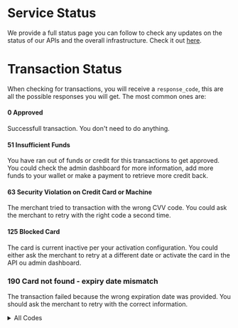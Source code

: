 # Service Status

We provide a full status page you can follow to check any updates on the status of our APIs and the overall infrastructure. Check it out [here](https://status.bank3.com.br).

# Transaction Status

When checking for transactions, you will receive a `response_code`, this are all the possible responses you will get. The most common ones are:

#### 0 Approved

Successfull transaction. You don't need to do anything.

#### 51 Insufficient Funds

You have ran out of funds or credit for this transactions to get approved. You could check the admin dashboard for more information, add more funds to your wallet or make a payment to retrieve more credit back.

#### 63 Security Violation on Credit Card or Machine

The merchant tried to transaction with the wrong CVV code. You could ask the merchant to retry with the right code a second time.

#### 125 Blocked Card

The card is current inactive per your activation configuration. You could either ask the merchant to retry at a different date or activate the card in the API ou admin dashboard.

### 190 Card not found - expiry date mismatch

The transaction failed because the wrong expiration date was provided. You should ask the merchant to retry with the correct information.

<details>
  <summary>All Codes</summary>

  <table>
    <thead>
      <td> Code </td><td> Status Description </td>
    </thead>
    <tr><td> 0 </td><td> Approved </td></tr>
    <tr><td> 1 </td><td> Refer to Issuer </td></tr>
    <tr><td> 2 </td><td> Refer to Issuer (Special Condition) </td></tr>
    <tr><td> 3 </td><td> Invalid Merchant </td></tr>
    <tr><td> 4 </td><td> Pickup Card </td></tr>
    <tr><td> 5 </td><td> Declined </td></tr>
    <tr><td> 6 </td><td> Error </td></tr>
    <tr><td> 7 </td><td> Pickup Card Special Condition </td></tr>
    <tr><td> 8 </td><td> Approved Honour with ID </td></tr>
    <tr><td> 9 </td><td> Request in Progress </td></tr>
    <tr><td> 10 </td><td> Partially approved </td></tr>
    <tr><td> 11 </td><td> Approved VIP Approval </td></tr>
    <tr><td> 12 </td><td> Invalid transaction </td></tr>
    <tr><td> 13 </td><td> Invalid Amount </td></tr>
    <tr><td> 14 </td><td> Invalid account number </td></tr>
    <tr><td> 15 </td><td> Unknown issuer </td></tr>
    <tr><td> 16 </td><td> Approved Update Track 3 </td></tr>
    <tr><td> 17 </td><td> Customer Cancellation </td></tr>
    <tr><td> 18 </td><td> Customer Dispute </td></tr>
    <tr><td> 19 </td><td> Re-enter Transaction </td></tr>
    <tr><td> 20 </td><td> Invalid Response </td></tr>
    <tr><td> 21 </td><td> No Action Taken </td></tr>
    <tr><td> 22 </td><td> Suspected Malfunction </td></tr>
    <tr><td> 23 </td><td> Unacceptable Transaction Fee </td></tr>
    <tr><td> 24 </td><td> File Update Unsupported </td></tr>
    <tr><td> 25 </td><td> Account Number Missing </td></tr>
    <tr><td> 26 </td><td> Duplicate File Update Replaced </td></tr>
    <tr><td> 27 </td><td> File Update Edit Error </td></tr>
    <tr><td> 28 </td><td> File Temporarily Unavailable </td></tr>
    <tr><td> 29 </td><td> File Update Failed </td></tr>
    <tr><td> 30 </td><td> Format error </td></tr>
    <tr><td> 31 </td><td> Bank Unsupported </td></tr>
    <tr><td> 32 </td><td> Completed Partially </td></tr>
    <tr><td> 33 </td><td> Expired Card Pickup </td></tr>
    <tr><td> 34 </td><td> Suspected Fraud Pickup </td></tr>
    <tr><td> 35 </td><td> Contact Acquirer Pickup </td></tr>
    <tr><td> 36 </td><td> Restricted Card Pickup </td></tr>
    <tr><td> 37 </td><td> Call Acquirer Security Pickup </td></tr>
    <tr><td> 38 </td><td> PIN Retries Exceeded Capture </td></tr>
    <tr><td> 39 </td><td> No Credit Account </td></tr>
    <tr><td> 40 </td><td> Function Unsupported </td></tr>
    <tr><td> 41 </td><td> Lost card </td></tr>
    <tr><td> 42 </td><td> No Unsupported Account </td></tr>
    <tr><td> 43 </td><td> Stolen card </td></tr>
    <tr><td> 44 </td><td> No Investment Account </td></tr>
    <tr><td> 51 </td><td> Insufficient funds </td></tr>
    <tr><td> 52 </td><td> No account of type requested </td></tr>
    <tr><td> 53 </td><td> No Savings Account </td></tr>
    <tr><td> 54 </td><td> Expired card </td></tr>
    <tr><td> 55 </td><td> Incorrect PIN </td></tr>
    <tr><td> 56 </td><td> Card Record Not Found </td></tr>
    <tr><td> 57 </td><td> Transaction not permitted to cardholder </td></tr>
    <tr><td> 58 </td><td> Transaction not permitted at terminal </td></tr>
    <tr><td> 59 </td><td> Suspected Fraud </td></tr>
    <tr><td> 60 </td><td> Contact Acquirer </td></tr>
    <tr><td> 61 </td><td> Limit Exceeded </td></tr>
    <tr><td> 62 </td><td> Restricted card </td></tr>
    <tr><td> 63 </td><td> Security Violation </td></tr>
    <tr><td> 64 </td><td> Original Amount Incorrect </td></tr>
    <tr><td> 65 </td><td> Frequency Exceeded </td></tr>
    <tr><td> 66 </td><td> Call Acquirer </td></tr>
    <tr><td> 67 </td><td> ATM Card Capture </td></tr>
    <tr><td> 68 </td><td> Response Too Late </td></tr>
    <tr><td> 70 </td><td> Contact Card Issuer </td></tr>
    <tr><td> 75 </td><td> PIN tries exceeded </td></tr>
    <tr><td> 76 </td><td> Unable to locate previous message </td></tr>
    <tr><td> 77 </td><td> Previous message inconsistent </td></tr>
    <tr><td> 78 </td><td> Card not unblocked </td></tr>
    <tr><td> 79 </td><td> Key ex. validation failed </td></tr>
    <tr><td> 80 </td><td> Credit Issuer Unavailable </td></tr>
    <tr><td> 81 </td><td> PIN Crypto Error </td></tr>
    <tr><td> 82 </td><td> CVV Check Failed </td></tr>
    <tr><td> 83 </td><td> PIN Not Verified </td></tr>
    <tr><td> 85 </td><td> Data Check Approved </td></tr>
    <tr><td> 86 </td><td> PIN Validation Not Possible </td></tr>
    <tr><td> 87 </td><td> Approved Purchase Only (No Cashback) </td></tr>
    <tr><td> 88 </td><td> Cryptography Error </td></tr>
    <tr><td> 90 </td><td> Cutoff in progress </td></tr>
    <tr><td> 91 </td><td> Issuer not available </td></tr>
    <tr><td> 92 </td><td> No Route Available </td></tr>
    <tr><td> 93 </td><td> Txn Cannot Complete - Violation of Law </td></tr>
    <tr><td> 94 </td><td> Duplicate Txn </td></tr>
    <tr><td> 95 </td><td> Reconciliation Error </td></tr>
    <tr><td> 96 </td><td> System Error </td></tr>
    <tr><td> 97 </td><td> Invalid MAC </td></tr>
    <tr><td> 98 </td><td> Issuer Timed Out </td></tr>
    <tr><td> 100 </td><td> Inline Device Failure </td></tr>
    <tr><td> 101 </td><td> Invalid PIN Block </td></tr>
    <tr><td> 104 </td><td> Configuration Error </td></tr>
    <tr><td> 105 </td><td> Transaction Content Invalid </td></tr>
    <tr><td> 106 </td><td> Undefined Transaction Purpose </td></tr>
    <tr><td> 107 </td><td> Undefined Transaction Purpose </td></tr>
    <tr><td> 108 </td><td> Invalid Key Version </td></tr>
    <tr><td> 109 </td><td> Invalid Key Generation </td></tr>
    <tr><td> 110 </td><td> Database Error </td></tr>
    <tr><td> 111 </td><td> Invalid Track 1 </td></tr>
    <tr><td> 112 </td><td> Invalid Track 2 </td></tr>
    <tr><td> 113 </td><td> Invalid Track 3 </td></tr>
    <tr><td> 114 </td><td> Invalid Terminal </td></tr>
    <tr><td> 115 </td><td> Transaction Already Matched </td></tr>
    <tr><td> 116 </td><td> No Account Hierarchy </td></tr>
    <tr><td> 117 </td><td> Cannot Convert Currency </td></tr>
    <tr><td> 118 </td><td> Card Track Database Mismatch </td></tr>
    <tr><td> 119 </td><td> Resource Busy </td></tr>
    <tr><td> 120 </td><td> At PIN Retry Limit </td></tr>
    <tr><td> 121 </td><td> Product Restriction </td></tr>
    <tr><td> 122 </td><td> PIN Data Missing </td></tr>
    <tr><td> 123 </td><td> Security hsware error </td></tr>
    <tr><td> 124 </td><td> International Restriction </td></tr>
    <tr><td> 125 </td><td> Blocked Card </td></tr>
    <tr><td> 126 </td><td> Approved account by Issuer </td></tr>
    <tr><td> 127 </td><td> Partial approved account by Issuer </td></tr>
    <tr><td> 128 </td><td> Approved Update ICC </td></tr>
    <tr><td> 129 </td><td> Invalid Time </td></tr>
    <tr><td> 130 </td><td> Invalid Sequence Number </td></tr>
    <tr><td> 131 </td><td> PIN Not Active </td></tr>
    <tr><td> 132 </td><td> ATM Exception Without Reversal </td></tr>
    <tr><td> 133 </td><td> Service Unavailable </td></tr>
    <tr><td> 134 </td><td> Cashback Limit Exceeded </td></tr>
    <tr><td> 135 </td><td> Invalid CVV2 </td></tr>
    <tr><td> 136 </td><td> Invalid Billing Info </td></tr>
    <tr><td> 137 </td><td> PIN Change Declined </td></tr>
    <tr><td> 138 </td><td> Inline Device Failure </td></tr>
    <tr><td> 139 </td><td> Forward to Issuer </td></tr>
    <tr><td> 140 </td><td> Cannot Authenticate Card </td></tr>
    <tr><td> 141 </td><td> Incorrect Routing </td></tr>
    <tr><td> 142 </td><td> PIN Length Error </td></tr>
    <tr><td> 143 </td><td> PIN Key Sync Error </td></tr>
    <tr><td> 144 </td><td> Redemption Denied Loyalty </td></tr>
    <tr><td> 145 </td><td> Blocked Account </td></tr>
    <tr><td> 146 </td><td> RFID Transponder Blocked </td></tr>
    <tr><td> 147 </td><td> RFID Transponder Unknown </td></tr>
    <tr><td> 148 </td><td> RFID Illegal Response </td></tr>
    <tr><td> 149 </td><td> Reconciliation Error No Reattempts </td></tr>
    <tr><td> 150 </td><td> Issuer Inoperative </td></tr>
    <tr><td> 151 </td><td> Issuer Malfunction </td></tr>
    <tr><td> 152 </td><td> MAC Key Sync Error </td></tr>
    <tr><td> 153 </td><td> Crypto Decline No Capture </td></tr>
    <tr><td> 154 </td><td> Product Ceiling Exceeded </td></tr>
    <tr><td> 155 </td><td> Safeframe Error </td></tr>
    <tr><td> 156 </td><td> Unable to Store </td></tr>
    <tr><td> 157 </td><td> Invalid 'To' Account </td></tr>
    <tr><td> 158 </td><td> Invalid 'From' Account </td></tr>
    <tr><td> 159 </td><td> Invalid Account General </td></tr>
    <tr><td> 160 </td><td> Domestic Debit Transaction Not Allowed </td></tr>
    <tr><td> 161 </td><td> Invalid Auth Lifecycle </td></tr>
    <tr><td> 162 </td><td> Valid for Zero Amount Transactions </td></tr>
    <tr><td> 163 </td><td> CVV Validation Unavailable </td></tr>
    <tr><td> 164 </td><td> Invalid Surcharge </td></tr>
    <tr><td> 165 </td><td> Cannot authorise force STIP </td></tr>
    <tr><td> 166 </td><td> Cash service not available </td></tr>
    <tr><td> 167 </td><td> Unsafe PIN </td></tr>
    <tr><td> 168 </td><td> Stop Payment Order </td></tr>
    <tr><td> 169 </td><td> Revocation of authorisation </td></tr>
    <tr><td> 170 </td><td> Revocation of all authorisations </td></tr>
    <tr><td> 171 </td><td> Invalid CVV3 </td></tr>
    <tr><td> 172 </td><td> Invalid ATC </td></tr>
    <tr><td> 173 </td><td> Invalid ARQC </td></tr>
    <tr><td> 174 </td><td> CVV generation Failed </td></tr>
    <tr><td> 175 </td><td> Invalid CVV </td></tr>
    <tr><td> 176 </td><td> Invalid PIN Format </td></tr>
    <tr><td> 177 </td><td> Product price out of range </td></tr>
    <tr><td> 178 </td><td> Inconsistent PIN fields </td></tr>
    <tr><td> 179 </td><td> PIN translate failed </td></tr>
    <tr><td> 180 </td><td> PRV generation failed </td></tr>
    <tr><td> 181 </td><td> HSM unavailable </td></tr>
    <tr><td> 182 </td><td> Fraud decline </td></tr>
    <tr><td> 183 </td><td> Fraud referral </td></tr>
    <tr><td> 184 </td><td> Fraud blocked 24h </td></tr>
    <tr><td> 185 </td><td> Invalid product </td></tr>
    <tr><td> 186 </td><td> Approved amount changed </td></tr>
    <tr><td> 187 </td><td> Fraud blocked </td></tr>
    <tr><td> 188 </td><td> Invalid currency </td></tr>
    <tr><td> 189 </td><td> Invalid luhn </td></tr>
    <tr><td> 190 </td><td> Card not found - expiry date mismatch </td></tr>
    <tr><td> 191 </td><td> Card not found - track expiry mismatch </td></tr>
    <tr><td> 192 </td><td> Reversal expiry mismatch </td></tr>
    <tr><td> 193 </td><td> Parked transaction timed out </td></tr>
    <tr><td> 194 </td><td> Invalid fallback </td></tr>
    <tr><td> 195 </td><td> Contactless not allowed </td></tr>
    <tr><td> 196 </td><td> Original preauth not found </td></tr>
    <tr><td> 197 </td><td> Original preauth balance not found </td></tr>
    <tr><td> 198 </td><td> Original preauth expired </td></tr>
    <tr><td> 199 </td><td> EMV offline PIN data mismatch </td></tr>
    <tr><td> 200 </td><td> Hidden instrument type </td></tr>
    <tr><td> 201 </td><td> Key not available </td></tr>
    <tr><td> 202 </td><td> TVR CVM Failed </td></tr>
    <tr><td> 203 </td><td> TVR CVM Unknown </td></tr>
    <tr><td> 204 </td><td> TVR cannot provide PIN </td></tr>
    <tr><td> 205 </td><td> TVR PIN required but not given </td></tr>
    <tr><td> 206 </td><td> Token wallet profile configuration error </td></tr>
    <tr><td> 207 </td><td> Token to PAN failure </td></tr>
    <tr><td> 219 </td><td> Card digitization invalid </td></tr>
    <tr><td> 220 </td><td> Mobile not allowed </td></tr>
    <tr><td> 221 </td><td> Token invalid reference ID </td></tr>
    <tr><td> 222 </td><td> Token invalid res method </td></tr>
    <tr><td> 223 </td><td> Token invalid channel </td></tr>
    <tr><td> 224 </td><td> Token data unavailable </td></tr>
    <tr><td> 225 </td><td> Invalid TC </td></tr>
    <tr><td> 226 </td><td> Invalid AAC </td></tr>
    <tr><td> 229 </td><td> Unknown CID AC type </td></tr>
    <tr><td> 230 </td><td> AC type mismatch </td></tr>
    <tr><td> 231 </td><td> Exceeded ECommerce limit </td></tr>
    <tr><td> 232 </td><td> Unable to build keyholder </td></tr>
    <tr><td> 233 </td><td> Token expired </td></tr>
    <tr><td> 234 </td><td> Token device score </td></tr>
    <tr><td> 235 </td><td> Token account score </td></tr>
    <tr><td> 236 </td><td> Original preauth reversed </td></tr>
    <tr><td> 237 </td><td> Delivery blocked </td></tr>
    <tr><td> 238 </td><td> Token invalid value </td></tr>
    <tr><td> 239 </td><td> Token data conflict </td></tr>
    <tr><td> 240 </td><td> Invalid original credit </td></tr>
    <tr><td> 241 </td><td> Invalid account funding </td></tr>
    <tr><td> 243 </td><td> Fraud full block 24h </td></tr>
    <tr><td> 244 </td><td> Fraud full block </td></tr>
    <tr><td> 245 </td><td> Invalid service code </td></tr>
    <tr><td> 246 </td><td> No service code present </td></tr>
    <tr><td> 247 </td><td> Duplicate ATC </td></tr>
    <tr><td> 248 </td><td> ATC exceeds lower </td></tr>
    <tr><td> 249 </td><td> ATC exceeds higher </td></tr>
    <tr><td> 250 </td><td> Not signed on </td></tr>
    <tr><td> 251 </td><td> Incorrect CVV length </td></tr>
    <tr><td> 252 </td><td> Approved unspecified </td></tr>
    <tr><td> 253 </td><td> Invalid PIN block content </td></tr>
    <tr><td> 254 </td><td> Cash Limit Exceeded </td></tr>
    <tr><td> 255 </td><td> Wrongly Keyed Expiry </td></tr>
    <tr><td> 256 </td><td> PIN Change Not Allowed </td></tr>
    <tr><td> 257 </td><td> Peripheral Down Req. STIP </td></tr>
    <tr><td> 258 </td><td> Invalid Token State </td></tr>
    <tr><td> 259 </td><td> Customer not found </td></tr>
    <tr><td> 260 </td><td> Invalid MCC </td></tr>
    <tr><td> 261 </td><td> Unsupported Issuer Service </td></tr>
    <tr><td> 262 </td><td> Sanction OI Merchant Block </td></tr>
    <tr><td> 263 </td><td> Sanction OI Country Block </td></tr>
    <tr><td> 264 </td><td> Sanction Score Threshold Exceeded </td></tr>
    <tr><td> 265 </td><td> PIN Data Required </td></tr>
    <tr><td> 266 </td><td> OCT Daily Activity Limit Exceeded </td></tr>
    <tr><td> 267 </td><td> OCT Weekly Activity Limit Exceeded </td></tr>
    <tr><td> 268 </td><td> OCT 30 Day Activity Limit Exceeded </td></tr>
    <tr><td> 269 </td><td> No Matching Balance Rule </td></tr>
    <tr><td> 270 </td><td> Inactive Card </td></tr>
    <tr><td> 271 </td><td> Inactive Account </td></tr>
    <tr><td> 272 </td><td> Delinquent (30 Days) </td></tr>
    <tr><td> 273 </td><td> Delinquent (90 Days) </td></tr>
    <tr><td> 274 </td><td> Blocked Customer </td></tr>
    <tr><td> 275 </td><td> Inactive Customer </td></tr>
    <tr><td> 276 </td><td> Closed Customer </td></tr>
    <tr><td> 380 </td><td> Approved: At an unspecified time and date within the PSD Guidelines. </td></tr>
    <tr><td> 381 </td><td> Approved: On the same day </td></tr>
    <tr><td> 382 </td><td> Approved: On the next calendar day </td></tr>
    <tr><td> 383 </td><td> Approved: On the next Working Day </td></tr>
    <tr><td> 384 </td><td> Approved: After the next Working Day within the PSD Guidelines </td></tr>
    <tr><td> 400 </td><td> Approved Offline </td></tr>
    </tr>
  </table>

</details>
